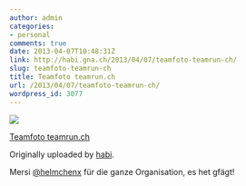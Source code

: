 ```yaml
---
author: admin
categories:
- personal
comments: true
date: 2013-04-07T10:48:31Z
link: http://habi.gna.ch/2013/04/07/teamfoto-teamrun-ch/
slug: teamfoto-teamrun-ch
title: Teamfoto teamrun.ch
url: /2013/04/07/teamfoto-teamrun-ch/
wordpress_id: 3077
---
```


[![](http://farm9.staticflickr.com/8102/8626547441_b0c1a46fc9_m.jpg)](http://www.flickr.com/photos/habi/8626547441/)
   

 
  [Teamfoto teamrun.ch](http://www.flickr.com/photos/habi/8626547441/)
    

  Originally uploaded by [habi](http://www.flickr.com/photos/habi/).
 



Mersi [@helmchenx](https://twitter.com/helmchenx) für die ganze Organisation, es het gfägt!
  

